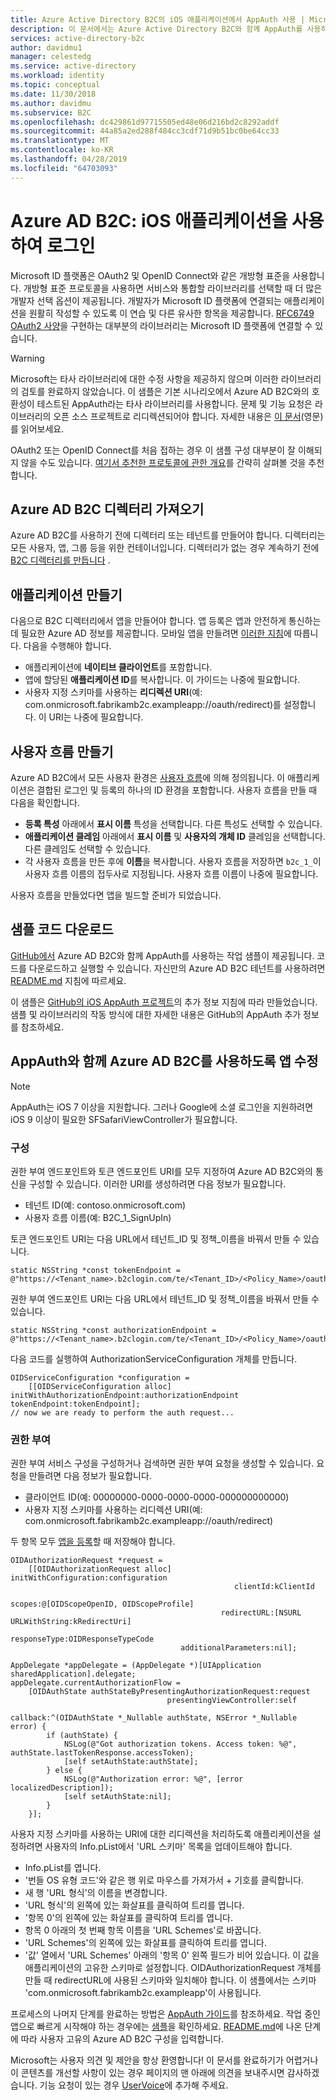 ```yaml
---
title: Azure Active Directory B2C의 iOS 애플리케이션에서 AppAuth 사용 | Microsoft Docs
description: 이 문서에서는 Azure Active Directory B2C와 함께 AppAuth를 사용하여 iOS 앱을 만들고 사용자 ID를 관리하고 사용자를 인증하는 방법을 보여 줍니다.
services: active-directory-b2c
author: davidmu1
manager: celestedg
ms.service: active-directory
ms.workload: identity
ms.topic: conceptual
ms.date: 11/30/2018
ms.author: davidmu
ms.subservice: B2C
ms.openlocfilehash: dc429861d97715505ed48e06d216bd2c8292addf
ms.sourcegitcommit: 44a85a2ed288f484cc3cdf71d9b51bc0be64cc33
ms.translationtype: MT
ms.contentlocale: ko-KR
ms.lasthandoff: 04/28/2019
ms.locfileid: "64703093"
---
```

# <a name="azure-ad-b2c-sign-in-using-an-ios-application"></a>Azure AD B2C: iOS 애플리케이션을 사용하여 로그인

Microsoft ID 플랫폼은 OAuth2 및 OpenID Connect와 같은 개방형 표준을 사용합니다. 개방형 표준 프로토콜을 사용하면 서비스와 통합할 라이브러리를 선택할 때 더 많은 개발자 선택 옵션이 제공됩니다. 개발자가 Microsoft ID 플랫폼에 연결되는 애플리케이션을 원활히 작성할 수 있도록 이 연습 및 다른 유사한 항목을 제공합니다. [RFC6749 OAuth2 사양](https://tools.ietf.org/html/rfc6749)을 구현하는 대부분의 라이브러리는 Microsoft ID 플랫폼에 연결할 수 있습니다.

> [!WARNING]
> Microsoft는 타사 라이브러리에 대한 수정 사항을 제공하지 않으며 이러한 라이브러리의 검토를 완료하지 않았습니다. 이 샘플은 기본 시나리오에서 Azure AD B2C와의 호환성이 테스트된 AppAuth라는 타사 라이브러리를 사용합니다. 문제 및 기능 요청은 라이브러리의 오픈 소스 프로젝트로 리디렉션되어야 합니다. 자세한 내용은 [이 문서](https://docs.microsoft.com/azure/active-directory/develop/active-directory-v2-libraries)(영문)를 읽어보세요.
>
>

OAuth2 또는 OpenID Connect를 처음 접하는 경우 이 샘플 구성 대부분이 잘 이해되지 않을 수도 있습니다. [여기서 추천한 프로토콜에 관한 개요](active-directory-b2c-reference-protocols.md)를 간략히 살펴볼 것을 추천합니다.

## <a name="get-an-azure-ad-b2c-directory"></a>Azure AD B2C 디렉터리 가져오기
Azure AD B2C를 사용하기 전에 디렉터리 또는 테넌트를 만들어야 합니다. 디렉터리는 모든 사용자, 앱, 그룹 등을 위한 컨테이너입니다. 디렉터리가 없는 경우 계속하기 전에 [B2C 디렉터리를 만듭니다](tutorial-create-tenant.md) .

## <a name="create-an-application"></a>애플리케이션 만들기
다음으로 B2C 디렉터리에서 앱을 만들어야 합니다. 앱 등록은 앱과 안전하게 통신하는 데 필요한 Azure AD 정보를 제공합니다. 모바일 앱을 만들려면 [이러한 지침](active-directory-b2c-app-registration.md)에 따릅니다. 다음을 수행해야 합니다.

* 애플리케이션에 **네이티브 클라이언트**를 포함합니다.
* 앱에 할당된 **애플리케이션 ID**를 복사합니다. 이 가이드는 나중에 필요합니다.
* 사용자 지정 스키마를 사용하는 **리디렉션 URI**(예: com.onmicrosoft.fabrikamb2c.exampleapp://oauth/redirect)를 설정합니다. 이 URI는 나중에 필요합니다.

## <a name="create-your-user-flows"></a>사용자 흐름 만들기
Azure AD B2C에서 모든 사용자 환경은 [사용자 흐름](active-directory-b2c-reference-policies.md)에 의해 정의됩니다. 이 애플리케이션은 결합된 로그인 및 등록의 하나의 ID 환경을 포함합니다. 사용자 흐름을 만들 때 다음을 확인합니다.

* **등록 특성** 아래에서 **표시 이름** 특성을 선택합니다.  다른 특성도 선택할 수 있습니다.
* **애플리케이션 클레임** 아래에서 **표시 이름** 및 **사용자의 개체 ID** 클레임을 선택합니다. 다른 클레임도 선택할 수 있습니다.
* 각 사용자 흐름을 만든 후에 **이름**을 복사합니다. 사용자 흐름을 저장하면 `b2c_1_`이 사용자 흐름 이름의 접두사로 지정됩니다.  사용자 흐름 이름이 나중에 필요합니다.

사용자 흐름을 만들었다면 앱을 빌드할 준비가 되었습니다.

## <a name="download-the-sample-code"></a>샘플 코드 다운로드
[GitHub에서](https://github.com/Azure-Samples/active-directory-ios-native-appauth-b2c) Azure AD B2C와 함께 AppAuth를 사용하는 작업 샘플이 제공됩니다. 코드를 다운로드하고 실행할 수 있습니다. 자신만의 Azure AD B2C 테넌트를 사용하려면 [README.md](https://github.com/Azure-Samples/active-directory-ios-native-appauth-b2c/blob/master/README.md) 지침에 따르세요.

이 샘플은 [GitHub의 iOS AppAuth 프로젝트](https://github.com/openid/AppAuth-iOS)의 추가 정보 지침에 따라 만들었습니다. 샘플 및 라이브러리의 작동 방식에 대한 자세한 내용은 GitHub의 AppAuth 추가 정보를 참조하세요.

## <a name="modifying-your-app-to-use-azure-ad-b2c-with-appauth"></a>AppAuth와 함께 Azure AD B2C를 사용하도록 앱 수정

> [!NOTE]
> AppAuth는 iOS 7 이상을 지원합니다.  그러나 Google에 소셜 로그인을 지원하려면 iOS 9 이상이 필요한 SFSafariViewController가 필요합니다.
>

### <a name="configuration"></a>구성

권한 부여 엔드포인트와 토큰 엔드포인트 URI를 모두 지정하여 Azure AD B2C와의 통신을 구성할 수 있습니다.  이러한 URI를 생성하려면 다음 정보가 필요합니다.
* 테넌트 ID(예: contoso.onmicrosoft.com)
* 사용자 흐름 이름(예: B2C\_1\_SignUpIn)

토큰 엔드포인트 URI는 다음 URL에서 테넌트\_ID 및 정책\_이름을 바꿔서 만들 수 있습니다.

```objc
static NSString *const tokenEndpoint = @"https://<Tenant_name>.b2clogin.com/te/<Tenant_ID>/<Policy_Name>/oauth2/v2.0/token";
```

권한 부여 엔드포인트 URI는 다음 URL에서 테넌트\_ID 및 정책\_이름을 바꿔서 만들 수 있습니다.

```objc
static NSString *const authorizationEndpoint = @"https://<Tenant_name>.b2clogin.com/te/<Tenant_ID>/<Policy_Name>/oauth2/v2.0/authorize";
```

다음 코드를 실행하여 AuthorizationServiceConfiguration 개체를 만듭니다.

```objc
OIDServiceConfiguration *configuration = 
    [[OIDServiceConfiguration alloc] initWithAuthorizationEndpoint:authorizationEndpoint tokenEndpoint:tokenEndpoint];
// now we are ready to perform the auth request...
```

### <a name="authorizing"></a>권한 부여

권한 부여 서비스 구성을 구성하거나 검색하면 권한 부여 요청을 생성할 수 있습니다. 요청을 만들려면 다음 정보가 필요합니다.  
* 클라이언트 ID(예: 00000000-0000-0000-0000-000000000000)
* 사용자 지정 스키마를 사용하는 리디렉션 URI(예: com.onmicrosoft.fabrikamb2c.exampleapp://oauth/redirect)

두 항목 모두 [앱을 등록](#create-an-application)할 때 저장해야 합니다.

```objc
OIDAuthorizationRequest *request = 
    [[OIDAuthorizationRequest alloc] initWithConfiguration:configuration
                                                  clientId:kClientId
                                                    scopes:@[OIDScopeOpenID, OIDScopeProfile]
                                               redirectURL:[NSURL URLWithString:kRedirectUri]
                                              responseType:OIDResponseTypeCode
                                      additionalParameters:nil];

AppDelegate *appDelegate = (AppDelegate *)[UIApplication sharedApplication].delegate;
appDelegate.currentAuthorizationFlow = 
    [OIDAuthState authStateByPresentingAuthorizationRequest:request
                                   presentingViewController:self
                                                   callback:^(OIDAuthState *_Nullable authState, NSError *_Nullable error) {
        if (authState) {
            NSLog(@"Got authorization tokens. Access token: %@", authState.lastTokenResponse.accessToken);
            [self setAuthState:authState];
        } else {
            NSLog(@"Authorization error: %@", [error localizedDescription]);
            [self setAuthState:nil];
        }
    }];
```

사용자 지정 스키마를 사용하는 URI에 대한 리디렉션을 처리하도록 애플리케이션을 설정하려면 사용자의 Info.pList에서 'URL 스키마' 목록을 업데이트해야 합니다.
* Info.pList를 엽니다.
* '번들 OS 유형 코드'와 같은 행 위로 마우스를 가져가서 \+ 기호를 클릭합니다.
* 새 행 'URL 형식'의 이름을 변경합니다.
* 'URL 형식'의 왼쪽에 있는 화살표를 클릭하여 트리를 엽니다.
* '항목 0'의 왼쪽에 있는 화살표를 클릭하여 트리를 엽니다.
* 항목 0 아래의 첫 번째 항목 이름을 'URL Schemes'로 바꿉니다.
* 'URL Schemes'의 왼쪽에 있는 화살표를 클릭하여 트리를 엽니다.
* '값' 열에서 'URL Schemes' 아래의 '항목 0' 왼쪽 필드가 비어 있습니다.  이 값을 애플리케이션의 고유한 스키마로 설정합니다.  OIDAuthorizationRequest 개체를 만들 때 redirectURL에 사용된 스키마와 일치해야 합니다.  이 샘플에서는 스키마 'com.onmicrosoft.fabrikamb2c.exampleapp'이 사용됩니다.

프로세스의 나머지 단계를 완료하는 방법은 [AppAuth 가이드](https://openid.github.io/AppAuth-iOS/)를 참조하세요. 작업 중인 앱으로 빠르게 시작해야 하는 경우에는 [샘플](https://github.com/Azure-Samples/active-directory-ios-native-appauth-b2c)을 확인하세요. [README.md](https://github.com/Azure-Samples/active-directory-ios-native-appauth-b2c/blob/master/README.md)에 나온 단계에 따라 사용자 고유의 Azure AD B2C 구성을 입력합니다.

Microsoft는 사용자 의견 및 제안을 항상 환영합니다! 이 문서를 완료하기가 어렵거나 이 콘텐츠를 개선할 사항이 있는 경우 페이지의 맨 아래에 의견을 보내주시면 감사하겠습니다. 기능 요청이 있는 경우 [UserVoice](https://feedback.azure.com/forums/169401-azure-active-directory/category/160596-b2c)에 추가해 주세요.
